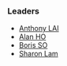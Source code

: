 ### Leaders

* [Anthony LAI](mailto:anthony.lai@owasp.org)
* [Alan HO](mailto:alan.ho@owasp.org)
* [Boris SO](mailto:boris.so@owasp.org)
* [Sharon Lam](mailto:sharon.frankln@owasp.org)
